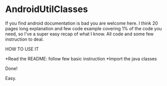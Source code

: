 # AndroidUtilClasses

If you find android documentation is bad you are welcome here.
I think 20 pages long explanation and few code example covering 1% of the code you need, so I've a super easy recap of what I know. All code and some few instruction to deal.

HOW TO USE IT

*Read the README: follow few basic instruction
*Import the java classes

Done!

Easy.
